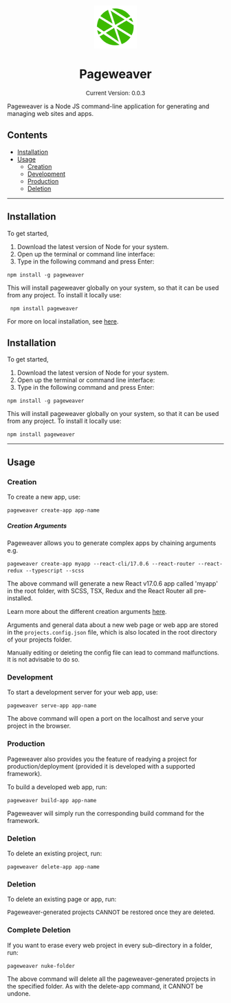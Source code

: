 <p align='center' width='100%'>
 <img src='logo.png' height='100px'></img>
</p>

 <h1 align='center'>Pageweaver</h1>

 <p align='center' style='font-size: 10pt'> Current Version: 0.0.3 </p> 
  
 Pageweaver is a Node JS command-line application for generating and managing web sites and apps.

## Contents

- [Installation](#Installation)
- [Usage](#Usage)
  - [Creation](#Creation)
  - [Development](#Development)
  - [Production](#Production)
  - [Deletion](#Deletion)

---

## Installation

To get started,

1.  Download the latest version of Node for your system.
2.  Open up the terminal or command line interface:
3.  Type in the following command and press Enter:

```console
npm install -g pageweaver
```

This will install pageweaver globally on your system, so that it can be used from any project. To install it locally use:

```console
 npm install pageweaver
```

For more on local installation, see [here](LOCAL_USE.md).

## Installation

To get started,

1. Download the latest version of Node for your system.
2. Open up the terminal or command line interface:
3. Type in the following command and press Enter:

```console
npm install -g pageweaver
```

This will install pageweaver globally on your system, so that it can be used from any project. To install it locally use:

```console
npm install pageweaver
```

---

## Usage

### Creation

To create a new app, use:

```console
pageweaver create-app app-name
```

##### Creation Arguments

Pageweaver allows you to generate complex apps by chaining arguments e.g.

```console
pageweaver create-app myapp --react-cli/17.0.6 --react-router --react-redux --typescript --scss
```

The above command will generate a new React v17.0.6 app called 'myapp' in the root folder, with SCSS, TSX, Redux and the React Router all pre-installed.

Learn more about the different creation arguments [here](CREATION.md).

Arguments and general data about a new web page or web app are stored in the `projects.config.json` file, which is also located in the root directory of your projects folder.

 <p style='font-size:10pt'> Manually editing or deleting the config file can lead to command malfunctions. It is not advisable to do so. </p>

### Development

To start a development server for your web app, use:

```console
pageweaver serve-app app-name
```

The above command will open a port on the localhost and serve your project in the browser.

### Production

Pageweaver also provides you the feature of readying a project for production/deployment (provided it is developed with a supported framework).

To build a developed web app, run:

```console
pageweaver build-app app-name
```

Pageweaver will simply run the corresponding build command for the framework.

### Deletion

To delete an existing project, run:

```console
pageweaver delete-app app-name
```

### Deletion

To delete an existing page or app, run:

<p style='font-size:10pt'>Pageweaver-generated projects CANNOT be restored once they are deleted.</p>

### Complete Deletion

If you want to erase every web project in every sub-directory in a folder, run:

```console
pageweaver nuke-folder
```

The above command will delete all the pageweaver-generated projects in the specified folder. As with the delete-app command, it CANNOT be undone.
